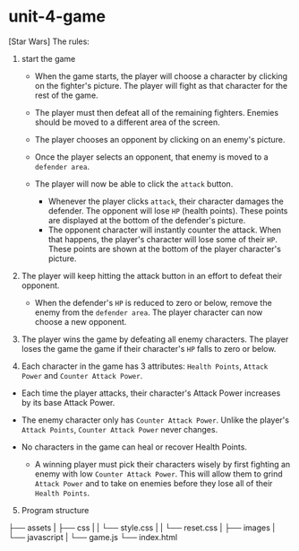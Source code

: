 # unit-4-game
[Star Wars]
The rules:
1. start the game
   * When the game starts, the player will choose a character by clicking on the fighter's picture. The player will fight as that character for the rest of the game.

   * The player must then defeat all of the remaining fighters. Enemies should be moved to a different area of the screen.

   * The player chooses an opponent by clicking on an enemy's picture.

   * Once the player selects an opponent, that enemy is moved to a `defender area`.

   * The player will now be able to click the `attack` button.
     * Whenever the player clicks `attack`, their character damages the defender. The opponent will lose `HP` (health points). These points are displayed at the bottom of the defender's picture. 
     * The opponent character will instantly counter the attack. When that happens, the player's character will lose some of their `HP`. These points are shown at the bottom of the player character's picture.

2. The player will keep hitting the attack button in an effort to defeat their opponent.

   * When the defender's `HP` is reduced to zero or below, remove the enemy from the `defender area`. The player character can now choose a new opponent.

3. The player wins the game by defeating all enemy characters. The player loses the game the game if their character's `HP` falls to zero or below.



4. Each character in the game has 3 attributes: `Health Points`, `Attack Power` and `Counter Attack Power`.

* Each time the player attacks, their character's Attack Power increases by its base Attack Power.  
* The enemy character only has `Counter Attack Power`. Unlike the player's `Attack Points`, `Counter Attack Power` never changes.

* No characters in the game can heal or recover Health Points. 

  * A winning player must pick their characters wisely by first fighting an enemy with low `Counter Attack Power`. This will allow them to grind `Attack Power` and to take on enemies before they lose all of their `Health Points`. 

5. Program structure

├── assets
|  ├── css
|  |  └── style.css
|  |  └── reset.css
|  ├── images
|  └── javascript
|     └── game.js
└── index.html